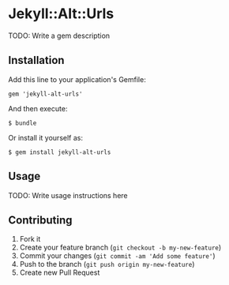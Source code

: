 # Jekyll::Alt::Urls

TODO: Write a gem description

## Installation

Add this line to your application's Gemfile:

    gem 'jekyll-alt-urls'

And then execute:

    $ bundle

Or install it yourself as:

    $ gem install jekyll-alt-urls

## Usage

TODO: Write usage instructions here

## Contributing

1. Fork it
2. Create your feature branch (`git checkout -b my-new-feature`)
3. Commit your changes (`git commit -am 'Add some feature'`)
4. Push to the branch (`git push origin my-new-feature`)
5. Create new Pull Request

